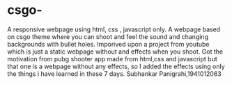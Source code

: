 # csgo-
A responsive webpage using html, css , javascript only. 
A webpage based on csgo theme where you can shoot and feel the sound and changing backgrounds with bullet holes. Imporived upon a project from youtube which is just a static webpage without and effects when you shoot.
Got the motivation from pubg shooter app made from html,css and javascript but that one is a webpage without any effects, so I added the effects using only the things i have learned in these 7 days.
Subhankar Panigrahi,1941012063
